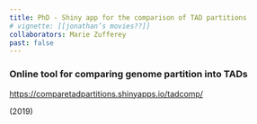 ```yaml
---
title: PhD - Shiny app for the comparison of TAD partitions
# vignette: [[jonathan’s movies??]]
collaborators: Marie Zufferey
past: false
---
```


### Online tool for comparing genome partition into TADs 

https://comparetadpartitions.shinyapps.io/tadcomp/

(2019)
